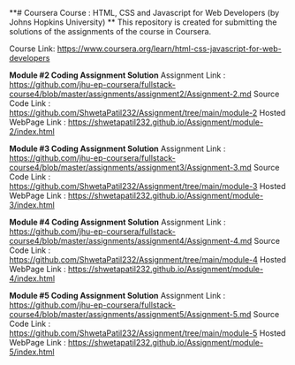 **# Coursera Course :  HTML, CSS and Javascript for Web Developers (by Johns Hopkins University)
**
This repository is created for submitting the solutions of the assignments of the course in Coursera.

Course Link: https://www.coursera.org/learn/html-css-javascript-for-web-developers


**Module #2 Coding Assignment Solution**
Assignment Link : https://github.com/jhu-ep-coursera/fullstack-course4/blob/master/assignments/assignment2/Assignment-2.md
Source Code Link : https://github.com/ShwetaPatil232/Assignment/tree/main/module-2
Hosted WebPage Link : https://shwetapatil232.github.io/Assignment/module-2/index.html

**Module #3 Coding Assignment Solution**
Assignment Link : https://github.com/jhu-ep-coursera/fullstack-course4/blob/master/assignments/assignment3/Assignment-3.md
Source Code Link : https://github.com/ShwetaPatil232/Assignment/tree/main/module-3
Hosted WebPage Link : https://shwetapatil232.github.io/Assignment/module-3/index.html

**Module #4 Coding Assignment Solution**
Assignment Link : https://github.com/jhu-ep-coursera/fullstack-course4/blob/master/assignments/assignment4/Assignment-4.md
Source Code Link : https://github.com/ShwetaPatil232/Assignment/tree/main/module-4
Hosted WebPage Link : https://shwetapatil232.github.io/Assignment/module-4/index.html

**Module #5 Coding Assignment Solution**
Assignment Link : https://github.com/jhu-ep-coursera/fullstack-course4/blob/master/assignments/assignment5/Assignment-5.md
Source Code Link : https://github.com/ShwetaPatil232/Assignment/tree/main/module-5
Hosted WebPage Link : https://shwetapatil232.github.io/Assignment/module-5/index.html

